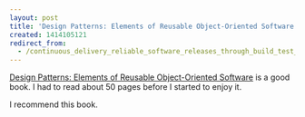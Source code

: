 ```yaml
---
layout: post
title: 'Design Patterns: Elements of Reusable Object-Oriented Software'
created: 1414105121
redirect_from:
  - /continuous_delivery_reliable_software_releases_through_build_test_and_deployment_automation/
---
```

<a href="http://www.amazon.ca/Design-Patterns-Elements-Reusable-Object-Oriented/dp/0201633612/ref=sr_1_5?ie=UTF8&qid=1414104634&sr=8-5&keywords=code+complete">Design Patterns: Elements of Reusable Object-Oriented Software</a> is a good book.  I had to read about 50 pages before I started to enjoy it.  

I recommend this book.
